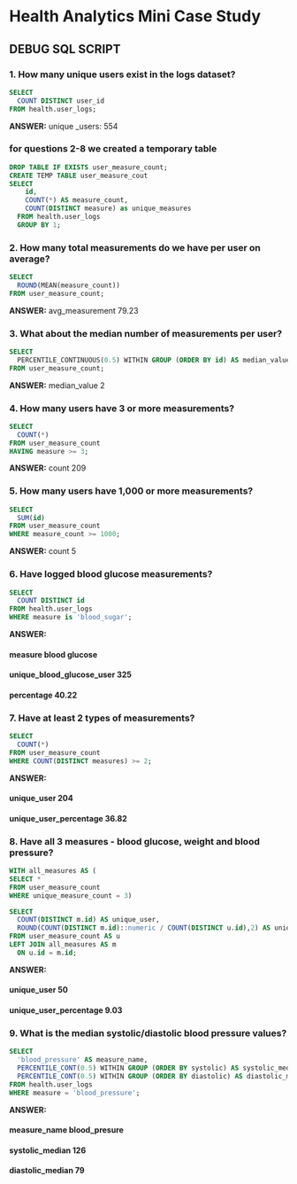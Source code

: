 # Health Analytics Mini Case Study
## DEBUG SQL SCRIPT
### 1. How many unique users exist in the logs dataset?
````sql
SELECT
  COUNT DISTINCT user_id
FROM health.user_logs;
````
**ANSWER:**
unique _users:
554

### for questions 2-8 we created a temporary table
````sql
DROP TABLE IF EXISTS user_measure_count;
CREATE TEMP TABLE user_measure_cout
SELECT
    id,
    COUNT(*) AS measure_count,
    COUNT(DISTINCT measure) as unique_measures
  FROM health.user_logs
  GROUP BY 1; 
````

### 2. How many total measurements do we have per user on average?
````sql
SELECT
  ROUND(MEAN(measure_count))
FROM user_measure_count;
````
**ANSWER:**
avg_measurement
79.23

### 3. What about the median number of measurements per user?
````sql
SELECT
  PERCENTILE_CONTINUOUS(0.5) WITHIN GROUP (ORDER BY id) AS median_value
FROM user_measure_count;
````
**ANSWER:**
median_value
2

### 4. How many users have 3 or more measurements?
````sql
SELECT
  COUNT(*)
FROM user_measure_count
HAVING measure >= 3;
````
**ANSWER:**
count
209

### 5. How many users have 1,000 or more measurements?
````sql
SELECT
  SUM(id)
FROM user_measure_count
WHERE measure_count >= 1000;
````
**ANSWER:**
count
5

### 6. Have logged blood glucose measurements?
````sql
SELECT
  COUNT DISTINCT id
FROM health.user_logs
WHERE measure is 'blood_sugar';
````
**ANSWER:**
#### measure  blood glucose      
#### unique_blood_glucose_user  325     
#### percentage 40.22

### 7. Have at least 2 types of measurements?
````sql
SELECT
  COUNT(*)
FROM user_measure_count
WHERE COUNT(DISTINCT measures) >= 2;
````
**ANSWER:**

#### unique_user   204
#### unique_user_percentage   36.82


### 8. Have all 3 measures - blood glucose, weight and blood pressure?
````sql
WITH all_measures AS (
SELECT *
FROM user_measure_count
WHERE unique_measure_count = 3)

SELECT
  COUNT(DISTINCT m.id) AS unique_user,
  ROUND(COUNT(DISTINCT m.id)::numeric / COUNT(DISTINCT u.id),2) AS unique_user_percentage
FROM user_measure_count AS u
LEFT JOIN all_measures AS m
  ON u.id = m.id;
````

**ANSWER:**
#### unique_user  50      
#### unique_user_percentage  9.03


### 9.  What is the median systolic/diastolic blood pressure values?
````sql
SELECT
  'blood_pressure' AS measure_name,
  PERCENTILE_CONT(0.5) WITHIN GROUP (ORDER BY systolic) AS systolic_median,
  PERCENTILE_CONT(0.5) WITHIN GROUP (ORDER BY diastolic) AS diastolic_median
FROM health.user_logs
WHERE measure = 'blood_pressure';
````
**ANSWER:**
#### measure_name     blood_presure
#### systolic_median  126   
#### diastolic_median 79
